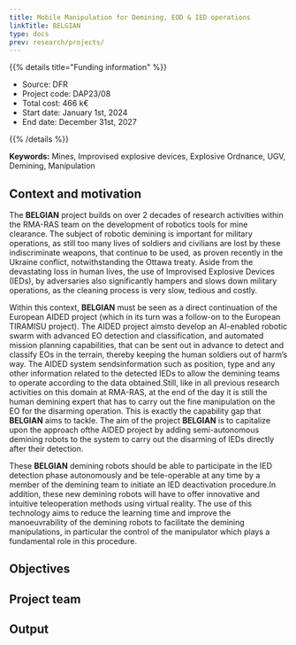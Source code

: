 ```yaml
---
title: Mobile Manipulation for Demining, EOD & IED operations
linkTitle: BELGIAN
type: docs
prev: research/projects/
---
```




{{% details title="Funding information" %}}

- Source: DFR
- Project code: DAP23/08
- Total cost: 466 k€
- Start date: January 1st, 2024
- End date: December 31st, 2027

{{% /details %}}

**Keywords:** Mines, Improvised explosive devices, Explosive Ordnance, UGV, Demining, Manipulation

## Context and motivation

The **BELGIAN** project builds on over 2 decades of research activities within the RMA-RAS team on the development of robotics tools for mine clearance. The subject of robotic demining is important for military operations, as still too many lives of soldiers and civilians are lost by these indiscriminate weapons, that continue to be used, as proven recently in the Ukraine conflict, notwithstanding the Ottawa treaty. Aside from the devastating loss in human lives, the use of Improvised Explosive Devices (IEDs), by adversaries also significantly hampers and slows down military operations, as the cleaning process is very slow, tedious and costly.

Within this context, **BELGIAN** must be seen as a direct continuation of the European AIDED project (which in its turn was a follow-on to the European TIRAMISU project). The AIDED project aimsto develop an AI-enabled robotic swarm with advanced EO detection and classification, and automated mission planning capabilities, that can be sent out in advance to detect and classify EOs in the terrain, thereby keeping the human soldiers out of harm’s way. The AIDED system sendsinformation such as position, type and any other information related to the detected IEDs to allow the demining teams to operate according to the data obtained.Still, like in all previous research activities on this domain at RMA-RAS, at the end of the day it is still the human demining expert that has to carry out the fine manipulation on the EO for the disarming operation. This is exactly the capability gap that **BELGIAN** aims to tackle. The aim of the project **BELGIAN** is to capitalize upon the approach ofthe AIDED project by adding semi-autonomous demining robots to the system to carry out the disarming of IEDs directly after their detection.

These **BELGIAN** demining robots should be able to participate in the IED detection phase autonomously and be tele-operable at any time by a member of the demining team to initiate an IED deactivation procedure.In addition, these new demining robots will have to offer innovative and intuitive teleoperation methods using virtual reality. The use of this technology aims to reduce the learning time and improve the manoeuvrability of the demining robots to facilitate the demining manipulations, in particular the control of the manipulator which plays a fundamental role in this procedure.

## Objectives


## Project team

## Output 